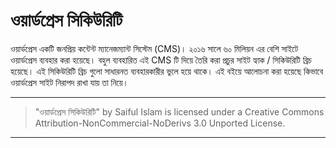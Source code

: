 # ওয়ার্ডপ্রেস সিকিউরিটি

ওয়ার্ডপ্রেস একটি জনপ্রিয় কন্টেন্ট ম্যানেজম্যান্ট সিস্টেম (CMS)। ২০১৬ সালে ৬০ মিলিয়ন এর বেশি সাইটে ওয়ার্ডপ্রেস ব্যবহার করা হয়েছে। বহুল ব্যবহারিত এই CMS টি দিয়ে তৈরি করা প্রচুর সাইট হ্যাক / সিকিউরিটি ব্রিচ হয়েছে। এই  সিকিউরিটি ব্রিচ গুলো সাধারনত ব্যবহারকারীর ভুলে হয়ে থাকে। এই বইয়ে আলোচনা করা হয়েছে কিভাবে ওয়ার্ডপ্রেস সাইট নিরাপদ রাখা যায় তা নিয়ে।



---

> "ওয়ার্ডপ্রেস সিকিউরিটি" by Saiful Islam is licensed under a Creative Commons Attribution-NonCommercial-NoDerivs 3.0 Unported License. 

---

